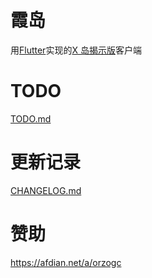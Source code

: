 # 霞岛

用[Flutter](https://flutter.dev/)实现的[X 岛揭示版](https://www.nmbxd.com/)客户端

# TODO

[TODO.md](TODO.md)

# 更新记录

[CHANGELOG.md](CHANGELOG.md)

# 赞助

<https://afdian.net/a/orzogc>
